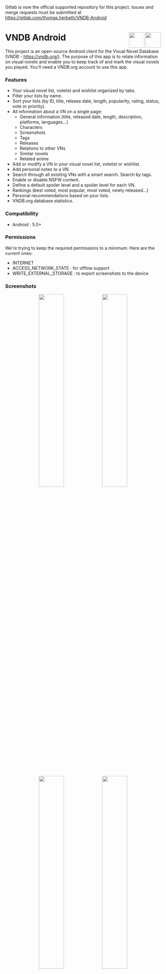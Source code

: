 Gitlab is now the official supported repository for this project. Issues and merge requests must be submitted at https://gitlab.com/thomas.herbeth/VNDB-Android

# VNDB Android <img src="https://puu.sh/yVLHw/52006c86c3.png" height="50" align="right"/><a href="https://play.google.com/store/apps/details?id=com.booboot.vndbandroid"><img src="http://image.noelshack.com/fichiers/2017/12/1490206761-google-play-badge.png" height="50" align="right"/></a>

This project is an open-source Android client for the Visual Novel Database (VNDB - https://vndb.org/). The purpose of this app is to relate information on visual novels and enable you to keep track of and mark the visual novels you played. You'll need a VNDB.org account to use this app.

### Features
- Your visual novel list, votelist and wishlist organized by tabs.
- Filter your lists by name.
- Sort your lists (by ID, title, release date, length, popularity, rating, status, vote or priority).
- All information about a VN on a single page:
  - General information (title, released date, length, description, platforms, languages...)
  - Characters
  - Screenshots
  - Tags
  - Releases
  - Relations to other VNs
  - Similar novels
  - Related anime
- Add or modify a VN in your visual novel list, votelist or wishlist.
- Add personal notes to a VN.
- Search through all existing VNs with a smart search. Search by tags.
- Enable or disable NSFW content.
- Define a default spoiler level and a spoiler level for each VN.
- Rankings (best voted, most popular, most voted, newly released...)
- Personal recommendations based on your lists.
- VNDB.org database statistics.

### Compatibility
  - Android : 5.0+

### Permissions
We're trying to keep the required permissions to a minimum. Here are the current ones:
  - INTERNET
  - ACCESS_NETWORK_STATE : for offline support
  - WRITE_EXTERNAL_STORAGE : to export screenshots to the device

### Screenshots
<p align="center">
  <img src="http://image.noelshack.com/fichiers/2017/01/1483793022-6-1.png" width="40%"/>
  <img src="http://image.noelshack.com/fichiers/2017/01/1483793017-6-2.png" width="40%"/>
  <img src="http://image.noelshack.com/fichiers/2017/01/1483793023-6-3.png" width="40%"/>
  <img src="http://image.noelshack.com/fichiers/2017/01/1483793018-6-4.png" width="40%"/>
  <img src="http://image.noelshack.com/fichiers/2017/01/1483793019-6-5.png" width="40%"/>
  <img src="http://image.noelshack.com/fichiers/2017/01/1483793022-6-6.png" width="40%"/>
</p>

### License
```
VNDB Android ‒ Android client for the Visual Novel Database (VNDB - https://vndb.org/)
Copyright (C) 2016-2019  Thomas Herbeth
This program is free software; you can redistribute it and/or modify
it under the terms of the GNU General Public License as published by
the Free Software Foundation; either version 3 of the License, or
(at your option) any later version.
This program is distributed in the hope that it will be useful,
but WITHOUT ANY WARRANTY; without even the implied warranty of
MERCHANTABILITY or FITNESS FOR A PARTICULAR PURPOSE.  See the
GNU General Public License for more details.
You should have received a copy of the GNU General Public License
along with this program; if not, write to the Free Software Foundation,
Inc., 51 Franklin Street, Fifth Floor, Boston, MA 02110-1301  USA
```
